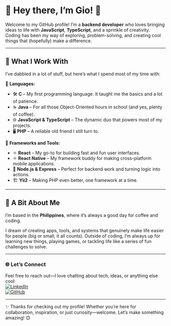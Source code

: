 # 🌟 Hey there, I’m Gio! 👋  

Welcome to my GitHub profile! I’m a **backend developer** who loves bringing ideas to life with **JavaScript**, **TypeScript**, and a sprinkle of creativity. Coding has been my way of exploring, problem-solving, and creating cool things that (hopefully) make a difference.  

---

## 🚀 **What I Work With**  
I’ve dabbled in a lot of stuff, but here’s what I spend most of my time with:  

🎯 **Languages:**  
- 🛠 **C** – My first programming language. It taught me the basics and a lot of patience.  
- ☕ **Java** – For all those Object-Oriented hours in school (and yes, plenty of coffee).  
- 🌐 **JavaScript & TypeScript** – The dynamic duo that powers most of my projects.  
- 🖥️ **PHP** – A reliable old friend I still turn to.  

🌟 **Frameworks and Tools:**  
- ⚛️ **React** – My go-to for building fast and fun user interfaces.
- ⚛️ **React Native** – My framework buddy for making cross-platform mobile applications.  
- 🚀 **Node.js & Express** – Perfect for backend work and turning logic into actions.  
- 🏗️ **Yii2** – Making PHP even better, one framework at a time.  

---

## 🌴 **A Bit About Me**  
I’m based in the **Philippines**, where it’s always a good day for coffee and coding.  

I dream of creating apps, tools, and systems that genuinely make life easier for people (big or small, it all counts). Outside of coding, I’m always up for learning new things, playing games, or tackling life like a series of fun challenges to solve.  

---

### 🌐 **Let’s Connect**  
Feel free to reach out—I love chatting about tech, ideas, or anything else cool:  
[![LinkedIn](https://img.shields.io/badge/LinkedIn-blue?style=flat&logo=linkedin)](https://www.linkedin.com/in/kenneth-belardo-5b9627313)  
[![GitHub](https://img.shields.io/badge/GitHub-black?style=flat&logo=github)](https://github.com/kntgio-z)  

---

✨ Thanks for checking out my profile! Whether you’re here for collaboration, inspiration, or just curiosity—welcome. Let’s make something amazing! 😊  
